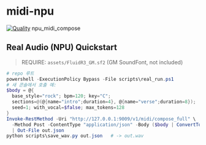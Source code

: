 # midi-npu
[![Quality](https://github.com/Han-think/midi-npu/actions/workflows/quality.yml/badge.svg)](../../actions)
npu_midi_compose

## Real Audio (NPU) Quickstart

> REQUIRE: `assets/FluidR3_GM.sf2` (GM SoundFont, not included)

```powershell
# repo 루트
powershell -ExecutionPolicy Bypass -File scripts\real_run.ps1
# 새 콘솔에서 호출 예:
$body = @{
  base_style="rock"; bpm=120; key="C";
  sections=@(@{name="intro";duration=4}, @{name="verse";duration=8});
  seed=1; with_vocal=$false; max_tokens=128
}
Invoke-RestMethod -Uri "http://127.0.0.1:9009/v1/midi/compose_full" \
  -Method Post -ContentType "application/json" -Body ($body | ConvertTo-Json -Depth 5) \
  | Out-File out.json
python scripts\save_wav.py out.json   # -> out.wav
```
